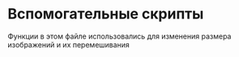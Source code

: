 # Вспомогательные скрипты
Функции в этом файле использовались для изменения размера изображений и их перемешивания
